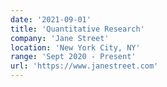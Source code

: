 ```yaml
---
date: '2021-09-01'
title: 'Quantitative Research'
company: 'Jane Street'
location: 'New York City, NY'
range: 'Sept 2020 - Present'
url: 'https://www.janestreet.com'
---
```


